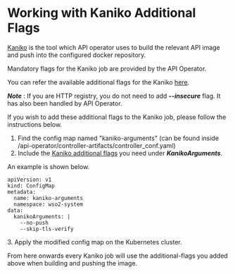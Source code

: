 # Working with Kaniko Additional Flags

[Kaniko](https://github.com/GoogleContainerTools/kaniko) is the tool which API operator uses to build the relevant API
image and push into the configured docker repository.

Mandatory flags for the Kaniko job are provided by the API Operator.


You can refer the available additional flags for the Kaniko [here](https://github.com/GoogleContainerTools/kaniko#additional-flags).

***Note*** : If you are HTTP registry, you do not need to add ***--insecure*** flag. It has also been handled by API Operator.

If you wish to add these additional flags to the Kaniko job, please follow the instructions below.


1. Find the config map named "kaniko-arguments" (can be found inside <API-Operator-home>/api-operator/controller-artifacts/controller_conf.yaml)
2. Include the [Kaniko additional flags]((https://github.com/GoogleContainerTools/kaniko#additional-flags)) you need under ***KanikoArguments***. 

An example is shown below.
```
apiVersion: v1
kind: ConfigMap
metadata:
  name: kaniko-arguments
  namespace: wso2-system
data:
  kanikoArguments: |
    --no-push
    --skip-tls-verify
```

3\. Apply the modified config map on the Kubernetes cluster.

From here onwards every Kaniko job will use the additional-flags you added above when building and pushing the image.
